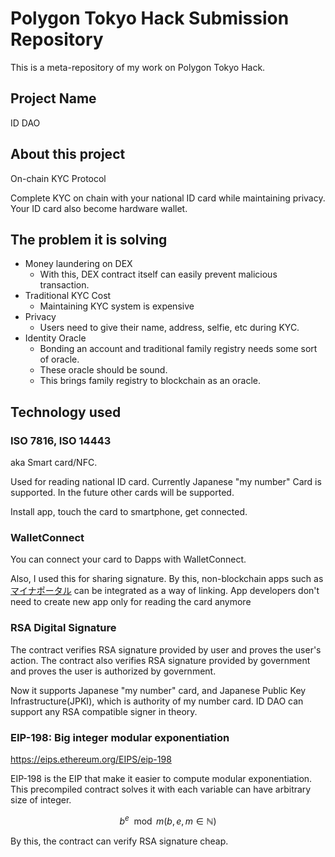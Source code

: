 # Polygon Tokyo Hack Submission Repository

This is a meta-repository of my work on Polygon Tokyo Hack.

## Project Name

ID DAO

## About this project

On-chain KYC Protocol

Complete KYC on chain with your national ID card while maintaining privacy.
Your ID card also become hardware wallet.

## The problem it is solving

- Money laundering on DEX
    - With this, DEX contract itself can easily prevent malicious transaction.
- Traditional KYC Cost
    - Maintaining KYC system is expensive
- Privacy
    - Users need to give their name, address, selfie, etc during KYC.
- Identity Oracle
    - Bonding an account and traditional family registry needs some sort of oracle.
    - These oracle should be sound.
    - This brings family registry to blockchain as an oracle.

## Technology used

### ISO 7816, ISO 14443 

aka Smart card/NFC.

Used for reading national ID card. Currently Japanese "my number" Card is supported. In the future other cards will be supported.

Install app, touch the card to smartphone, get connected.

### WalletConnect

You can connect your card to Dapps with WalletConnect.

Also, I used this for sharing signature.
By this, non-blockchain apps such as [マイナポータル](https://myna.go.jp) can be integrated as a way of linking.
App developers don't need to create new app only for reading the card anymore

### RSA Digital Signature

The contract verifies RSA signature provided by user and proves the user's action.
The contract also verifies RSA signature provided by government and proves the user is authorized by government.

Now it supports Japanese "my number" card, and Japanese Public Key Infrastructure(JPKI), which is authority of my number card.
ID DAO can support any RSA compatible signer in theory.

### EIP-198: Big integer modular exponentiation

https://eips.ethereum.org/EIPS/eip-198

EIP-198 is the EIP that make it easier to compute modular exponentiation.
This precompiled contract solves it with each variable can have arbitrary size of integer. 

$${b}^{e}\mod m (b,e,m \in \mathbb{N}) $$

By this, the contract can verify RSA signature cheap.
